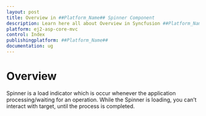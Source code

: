 ```yaml
---
layout: post
title: Overview in ##Platform_Name## Spinner Component
description: Learn here all about Overview in Syncfusion ##Platform_Name## Spinner component of Syncfusion Essential JS 2 and more.
platform: ej2-asp-core-mvc
control: Index
publishingplatform: ##Platform_Name##
documentation: ug
---
```


# Overview

Spinner is a load indicator which is occur whenever the application processing/waiting for an operation. While the Spinner is loading, you can’t interact with target, until the process is completed.
